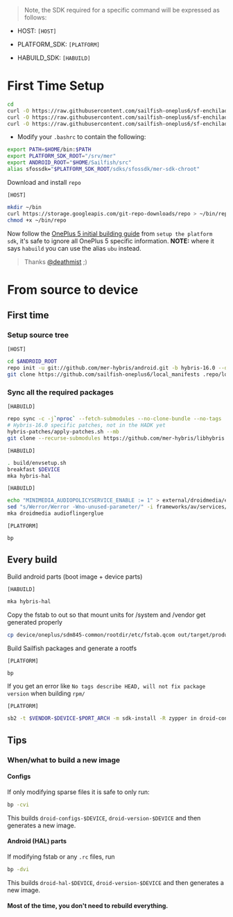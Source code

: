 > Note, the SDK required for a specific command will be expressed as follows:

* HOST: `[HOST]`

* PLATFORM_SDK: `[PLATFORM]`

* HABUILD_SDK: `[HABUILD]`

# First Time Setup

```sh
cd
curl -O https://raw.githubusercontent.com/sailfish-oneplus6/sf-enchilada/master/files/.hadk.env
curl -O https://raw.githubusercontent.com/sailfish-oneplus6/sf-enchilada/master/files/.mersdk.profile
curl -O https://raw.githubusercontent.com/sailfish-oneplus6/sf-enchilada/master/files/.mersdkubu.profile
```
* Modify your `.bashrc` to contain the following:
```sh
export PATH=$HOME/bin:$PATH
export PLATFORM_SDK_ROOT="/srv/mer"
export ANDROID_ROOT="$HOME/Sailfish/src"
alias sfossdk="$PLATFORM_SDK_ROOT/sdks/sfossdk/mer-sdk-chroot"
```

Download and install `repo`

`[HOST]`
```sh
mkdir ~/bin
curl https://storage.googleapis.com/git-repo-downloads/repo > ~/bin/repo
chmod +x ~/bin/repo
```

Now follow the [OnePlus 5 initial building guide](https://github.com/sailfishos-oneplus5/important/blob/master/INITIAL-BUILDING.md#setup-the-platform-sdk) from `setup the platform sdk`, it's safe to ignore all OnePlus 5 specific information. **NOTE:** where it says `habuild` you can use the alias `ubu` instead.

> Thanks [@deathmist](https://github.com/JamiKettunen) ;)


# From source to device

## First time

### Setup source tree

`[HOST]`
```sh
cd $ANDROID_ROOT
repo init -u git://github.com/mer-hybris/android.git -b hybris-16.0 --depth 1
git clone https://github.com/sailfish-oneplus6/local_manifests .repo/local_manifests
```

### Sync all the required packages

`[HABUILD]`
```sh
repo sync -c -j`nproc` --fetch-submodules --no-clone-bundle --no-tags
# Hybris-16.0 specific patches, not in the HADK yet
hybris-patches/apply-patches.sh --mb
git clone --recurse-submodules https://github.com/mer-hybris/libhybris hybris/mw/libhybris
```

`[HABUILD]`
```sh
. build/envsetup.sh
breakfast $DEVICE
mka hybris-hal
```

`[HABUILD]`
```sh
echo "MINIMEDIA_AUDIOPOLICYSERVICE_ENABLE := 1" > external/droidmedia/env.mk
sed "s/Werror/Werror -Wno-unused-parameter/" -i frameworks/av/services/camera/libcameraservice/Android.mk
mka droidmedia audioflingerglue
```

`[PLATFORM]`
```sh
bp
```

## Every build

Build android parts (boot image + device parts)

`[HABUILD]`
```sh
mka hybris-hal
```

Copy the fstab to out so that mount units for /system and /vendor get generated properly

```sh
cp device/oneplus/sdm845-common/rootdir/etc/fstab.qcom out/target/product/*/root/
```

Build Sailfish packages and generate a rootfs

`[PLATFORM]`
```sh
bp
```

If you get an error like `No tags describe HEAD, will not fix package version` when building `rpm/`

`[PLATFORM]`
```sh
sb2 -t $VENDOR-$DEVICE-$PORT_ARCH -m sdk-install -R zypper in droid-config-$DEVICE
```

## Tips

### When/what to build a new image

#### Configs

If only modifying sparse files it is safe to only run:
```sh
bp -cvi
```
This builds `droid-configs-$DEVICE`, `droid-version-$DEVICE` and then generates a new image.

#### Android (HAL) parts

If modifying fstab or any `.rc` files, run
```sh
bp -dvi
```
This builds `droid-hal-$DEVICE`, `droid-version-$DEVICE` and then generates a new image.


#### Most of the time, you don't need to rebuild everything.
